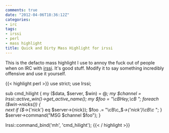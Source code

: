 ```yaml
---
comments: true
date: "2012-04-06T18:36:12Z"
categories:
- irc
tags:
- irssi
- perl
- mass highlight
title: Quick and Dirty Mass Highlight for irssi
---
```


This is the defacto mass highlight I use to annoy the fuck out of people when on
IRC with [irssi][1]. It's good stuff. Modify it to say something incredibly
offensive and use it yourself.

{{< highlight perl >}}
use strict;
use Irssi;

sub cmd_hilight {
        my ($data, $server, $win) = @_;
        my $channel = Irssi::active_win()->get_active_name();
        my $foo = "\cBHey,\cB ";
        foreach ($win->nicks())
        {      
                next if ($_->{'nick'} eq $server->{nick});
                $foo .= "\cB\c_$_->{'nick'}\cB\c_ ";
        }
        $server->command("MSG $channel $foo");
}

Irssi::command_bind('mh', 'cmd_hilight');
{{< / highlight >}}

[1]: http://irssi.org/
